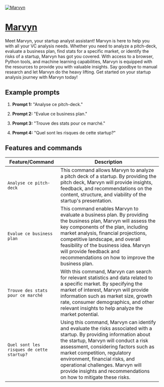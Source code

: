 [![Marvyn](https://files.oaiusercontent.com/file-3PIpN9A6jsWKOCpmjjXVVJcb?se=2123-10-17T18%3A44%3A10Z&sp=r&sv=2021-08-06&sr=b&rscc=max-age%3D31536000%2C%20immutable&rscd=attachment%3B%20filename%3Drobot-squared.png&sig=DfXuSyPxVItq1SSq%2B8Y9PINad4gwG8wa5XjpwkyR6Dg%3D)](https://chat.openai.com/g/g-qJFhOniM7-marvyn)

# [Marvyn](https://chat.openai.com/g/g-qJFhOniM7-marvyn)

Meet Marvyn, your startup analyst assistant! Marvyn is here to help you with all your VC analysis needs. Whether you need to analyze a pitch-deck, evaluate a business plan, find stats for a specific market, or identify the risks of a startup, Marvyn has got you covered. With access to a browser, Python tools, and machine learning capabilities, Marvyn is equipped with the resources to provide you with valuable insights. Say goodbye to manual research and let Marvyn do the heavy lifting. Get started on your startup analysis journey with Marvyn today!

## Example prompts

1. **Prompt 1:** "Analyse ce pitch-deck."

2. **Prompt 2:** "Evalue ce business plan."

3. **Prompt 3:** "Trouve des stats pour ce marché."

4. **Prompt 4:** "Quel sont les risques de cette startup?"

## Features and commands

| Feature/Command | Description |
| --- | --- |
| `Analyse ce pitch-deck` | This command allows Marvyn to analyze a pitch deck of a startup. By providing the pitch deck, Marvyn will provide insights, feedback, and recommendations on the content, structure, and viability of the startup's presentation. |
| `Evalue ce business plan` | This command enables Marvyn to evaluate a business plan. By providing the business plan, Marvyn will assess the key components of the plan, including market analysis, financial projections, competitive landscape, and overall feasibility of the business idea. Marvyn will provide feedback and recommendations on how to improve the business plan. |
| `Trouve des stats pour ce marché` | With this command, Marvyn can search for relevant statistics and data related to a specific market. By specifying the market of interest, Marvyn will provide information such as market size, growth rate, consumer demographics, and other relevant insights to help analyze the market potential. |
| `Quel sont les risques de cette startup?` | Using this command, Marvyn can identify and evaluate the risks associated with a startup. By providing information about the startup, Marvyn will conduct a risk assessment, considering factors such as market competition, regulatory environment, financial risks, and operational challenges. Marvyn will provide insights and recommendations on how to mitigate these risks. |